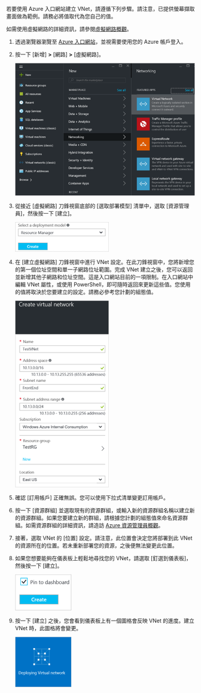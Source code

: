 若要使用 Azure 入口網站建立 VNet，請遵循下列步驟。請注意，已提供螢幕擷取畫面做為範例。請務必將值取代為您自己的值。

如需使用虛擬網路的詳細資訊，請參閱[虛擬網路概觀](../articles/virtual-network/virtual-networks-overview.md)。

1. 透過瀏覽器瀏覽至 [Azure 入口網站](http://portal.azure.com)，並視需要使用您的 Azure 帳戶登入。

2. 按一下 [新增] **>** [網路] **>** [虛擬網路]。

	![VNetBlade](./media/vpn-gateway-basic-vnet-rm-portal-include/newvnetportal650.png)

3. 從接近 [虛擬網路] 刀鋒視窗底部的 [選取部署模型] 清單中，選取 [資源管理員]，然後按一下 [建立]。


	![選取資源管理員](./media/vpn-gateway-basic-vnet-rm-portal-include/resourcemanager250.png)

4. 在 [建立虛擬網路] 刀鋒視窗中進行 VNet 設定。在此刀鋒視窗中，您將新增您的第一個位址空間和單一子網路位址範圍。完成 VNet 建立之後，您可以返回並新增其他子網路和位址空間。這是入口網站目前的一項限制。在入口網站中編輯 VNet 屬性，或使用 PowerShell，即可隨時返回來更新這些值。您使用的值將取決於您要建立的設定。請務必參考您計劃的組態值。

	![建立虛擬網路的刀鋒視窗](./media/vpn-gateway-basic-vnet-rm-portal-include/createavnet250.png)

5. 確認 [訂用帳戶] 正確無誤。您可以使用下拉式清單變更訂用帳戶。

6. 按一下 [資源群組] 並選取現有的資源群組，或輸入新的資源群組名稱以建立新的資源群組。如果您要建立新的群組，請根據您計劃的組態值來命名資源群組。如需資源群組的詳細資訊，請造訪 [Azure 資源管理員概觀](resource-group-overview.md#resource-groups)。

7. 接著，選取 VNet 的 [位置] 設定。請注意，此位置會決定您將部署到此 VNet 的資源所在的位置。若未重新部署您的資源，之後便無法變更此位置。

8. 如果您想要能夠在儀表板上輕鬆地尋找您的 VNet，請選取 [釘選到儀表板]，然後按一下 [建立]。
	
	![釘選到儀表板](./media/vpn-gateway-basic-vnet-rm-portal-include/pintodashboard150.png)


9. 按一下 [建立] 之後，您會看到儀表板上有一個圖格會反映 VNet 的進度。建立 VNet 時，此圖格將會變更。

	![建立虛擬網路磚](./media/vpn-gateway-basic-vnet-rm-portal-include/deploying150.png)

<!---HONumber=AcomDC_0504_2016-->